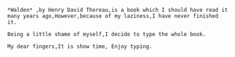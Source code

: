    *Walden* ,by Henry David Thoreau,is a book which I should have read it many years ago,However,because of my laziness,I have never finished it.

    Being a little shame of myself,I decide to type the whole book.

    My dear fingers,It is show time, Enjoy typing.
